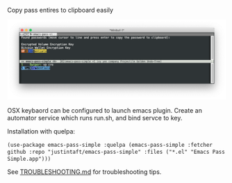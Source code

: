 Copy pass entires to clipboard easily

![screenshot](screenshot.png)

OSX keybaord can be configured to launch emacs plugin. Create an automator service which runs run.sh, and bind servce to key.


Installation with quelpa: 

```
(use-package emacs-pass-simple :quelpa (emacs-pass-simple :fetcher github :repo "justintaft/emacs-pass-simple" :files ("*.el" "Emacs Pass Simple.app")))
```

See [TROUBLESHOOTING.md](TROUBLESHOOTING.md) for troubleshooting tips.
